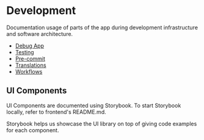 # Development

Documentation usage of parts of the app during development infrastructure and software architecture.

- [Debug App](debug-app.md)
- [Testing](testing/index.md)
- [Pre-commit](pre-commit.md)
- [Translations](translations.md)
- [Workflows](workflows.md)

## UI Components

UI Components are documented using Storybook. To start Storybook locally, refer to frontend's README.md.

Storybook helps us showcase the UI library on top of giving code examples for each component.
